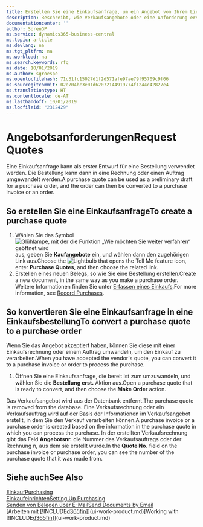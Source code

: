 ```yaml
---
title: Erstellen Sie eine Einkaufsanfrage, um ein Angebot von Ihrem Lieferanten anzufordern | Microsoft Docs
description: Beschreibt, wie Verkaufsangebote oder eine Anforderung erstellt wird, um Ihr Angebot zu erfassen, um unter bestimmten Bedingungen einem Debitoren zu verkaufen.
documentationcenter: ''
author: SorenGP
ms.service: dynamics365-business-central
ms.topic: article
ms.devlang: na
ms.tgt_pltfrm: na
ms.workload: na
ms.search.keywords: rfq
ms.date: 10/01/2019
ms.author: sgroespe
ms.openlocfilehash: 71c31fc15027d1f2d571afe97ae79f95709c9f06
ms.sourcegitcommit: 02e704bc3e01d62072144919774f1244c42827e4
ms.translationtype: HT
ms.contentlocale: de-AT
ms.lasthandoff: 10/01/2019
ms.locfileid: "2312429"
---
```

# <a name="request-quotes"></a><span data-ttu-id="0fee2-103">Angebotsanforderungen</span><span class="sxs-lookup"><span data-stu-id="0fee2-103">Request Quotes</span></span>
<span data-ttu-id="0fee2-104">Eine Einkaufsanfrage kann als erster Entwurf für eine Bestellung verwendet werden. Die Bestellung kann dann in eine Rechnung oder einen Auftrag umgewandelt werden.</span><span class="sxs-lookup"><span data-stu-id="0fee2-104">A purchase quote can be used as a preliminary draft for a purchase order, and the order can then be converted to a purchase invoice or an order.</span></span>


## <a name="to-create-a-purchase-quote"></a><span data-ttu-id="0fee2-105">So erstellen Sie eine Einkaufsanfrage</span><span class="sxs-lookup"><span data-stu-id="0fee2-105">To create a purchase quote</span></span>
1. <span data-ttu-id="0fee2-106">Wählen Sie das Symbol ![Glühlampe, mit der die Funktion „Wie möchten Sie weiter verfahren“ geöffnet wird](media/ui-search/search_small.png "Wie möchten Sie weiter verfahren?") aus, geben Sie **Kaufangebote** ein, und wählen dann den zugehörigen Link aus.</span><span class="sxs-lookup"><span data-stu-id="0fee2-106">Choose the ![Lightbulb that opens the Tell Me feature](media/ui-search/search_small.png "Tell me what you want to do") icon, enter **Purchase Quotes**, and then choose the related link.</span></span>
2. <span data-ttu-id="0fee2-107">Erstellen eines neuen Belegs, so wie Sie eine Bestellung erstellen.</span><span class="sxs-lookup"><span data-stu-id="0fee2-107">Create a new document, in the same way as you make a purchase order.</span></span> <span data-ttu-id="0fee2-108">Weitere Informationen finden Sie unter [Erfassen eines Einkaufs](purchasing-how-record-purchases.md).</span><span class="sxs-lookup"><span data-stu-id="0fee2-108">For more information, see [Record Purchases](purchasing-how-record-purchases.md).</span></span>

## <a name="to-convert-a-purchase-quote-to-a-purchase-order"></a><span data-ttu-id="0fee2-109">So konvertieren Sie eine Einkaufsanfrage in eine Einkaufsbestellung</span><span class="sxs-lookup"><span data-stu-id="0fee2-109">To convert a purchase quote to a purchase order</span></span>
<span data-ttu-id="0fee2-110">Wenn Sie das Angebot akzeptiert haben, können Sie diese mit einer Einkaufsrechnung oder einem Auftrag umwandeln, um den Einkauf zu verarbeiten.</span><span class="sxs-lookup"><span data-stu-id="0fee2-110">When you have accepted the vendor's quote, you can convert it to a purchase invoice or order to process the purchase.</span></span>

1. <span data-ttu-id="0fee2-111">Öffnen Sie eine Einkaufsanfrage, die bereit ist zum umzuwandeln, und wählen Sie die **Bestellung erst.** Aktion aus.</span><span class="sxs-lookup"><span data-stu-id="0fee2-111">Open a purchase quote that is ready to convert, and then choose the **Make Order** action.</span></span>

<span data-ttu-id="0fee2-112">Das Verkaufsangebot wird aus der Datenbank entfernt.</span><span class="sxs-lookup"><span data-stu-id="0fee2-112">The purchase quote is removed from the database.</span></span> <span data-ttu-id="0fee2-113">Eine Verkaufsrechnung oder ein Verkaufsauftrag wird auf der Basis der Informationen im Verkaufsangebot erstellt, in dem Sie den Verkauf verarbeiten können.</span><span class="sxs-lookup"><span data-stu-id="0fee2-113">A purchase invoice or a purchase order is created based on the information in the purchase quote in which you can process the purchase.</span></span> <span data-ttu-id="0fee2-114">In der erstellten Verkaufsrechnung gibt das Feld **Angebotsnr.** die Nummer des Verkaufsauftrags oder der Rechnung  n, aus dem sie erstellt wurde.</span><span class="sxs-lookup"><span data-stu-id="0fee2-114">In the **Quote No.** field on the purchase invoice or purchase order, you can see the number of the purchase quote that it was made from.</span></span>

## <a name="see-also"></a><span data-ttu-id="0fee2-115">Siehe auch</span><span class="sxs-lookup"><span data-stu-id="0fee2-115">See Also</span></span>
[<span data-ttu-id="0fee2-116">Einkauf</span><span class="sxs-lookup"><span data-stu-id="0fee2-116">Purchasing</span></span>](purchasing-manage-purchasing.md)  
[<span data-ttu-id="0fee2-117">Einkaufeinrichten</span><span class="sxs-lookup"><span data-stu-id="0fee2-117">Setting Up Purchasing</span></span>](purchasing-setup-purchasing.md)  
[<span data-ttu-id="0fee2-118">Senden von Belegen über E-Mail</span><span class="sxs-lookup"><span data-stu-id="0fee2-118">Send Documents by Email</span></span>](ui-how-send-documents-email.md)  
<span data-ttu-id="0fee2-119">[Arbeiten mit [!INCLUDE[d365fin](includes/d365fin_md.md)]](ui-work-product.md)</span><span class="sxs-lookup"><span data-stu-id="0fee2-119">[Working with [!INCLUDE[d365fin](includes/d365fin_md.md)]](ui-work-product.md)</span></span>
